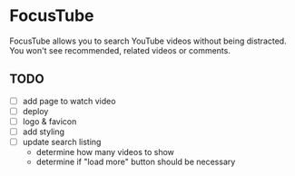 # FocusTube

FocusTube allows you to search YouTube videos without being distracted. You
won't see recommended, related videos or comments.

## TODO
- [ ] add page to watch video
- [ ] deploy
- [ ] logo & favicon
- [ ] add styling
- [ ] update search listing
  - determine how many videos to show
  - determine if "load more" button should be necessary
